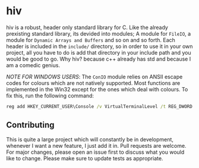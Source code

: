 # hiv
hiv is a robust, header only standard library for C. Like the already prexisting standard library, its devided into modules; A module for `FileIO`, a module for `Dynamic Arrays and Buffers` and so on and so forth. Each header is included in the `include/` directory, so in order to use it in your own project, all you have to do is add that directory in your include path and you would be good to go.
Why hiv? because c++ already has std and because I am a comedic genius.

*_NOTE FOR WINDOWS USERS_*: 
The `ConIO` module relies on ANSII escape codes for colours which are not natively supported. Most functions are implemented in the Win32 except for the ones which deal with colours. To fix this, run the following command:
```bat
reg add HKEY_CURRENT_USER\Console /v VirtualTerminalLevel /t REG_DWORD /d 0x00000001 /f
```

## Contributing
This is quite a large project which will constantly be in development, whenever I want a new feature, I just add it in. Pull requests are welcome. For major changes, please open an issue first to discuss what you would like to change. Please make sure to update tests as appropriate.

